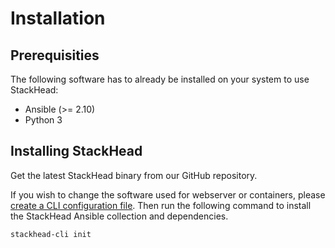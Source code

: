 # Installation

## Prerequisities

The following software has to already be installed on your system to use StackHead:

* Ansible \(&gt;= 2.10\)
* Python 3

## Installing StackHead

Get the latest StackHead binary from our GitHub repository.

If you wish to change the software used for webserver or containers, please [create a CLI configuration file](../configuration/cli-configuration.md).
Then run the following command to install the StackHead Ansible collection and dependencies.

```bash
stackhead-cli init
```
